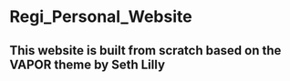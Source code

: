 # Regi_Personal_Website

## This website is built from scratch based on the VAPOR theme by Seth Lilly
